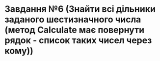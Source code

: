 # Завдання №6 (Знайти всі дільники заданого шестизначного числа (метод Calculate має повернути рядок - список таких чисел через кому))

